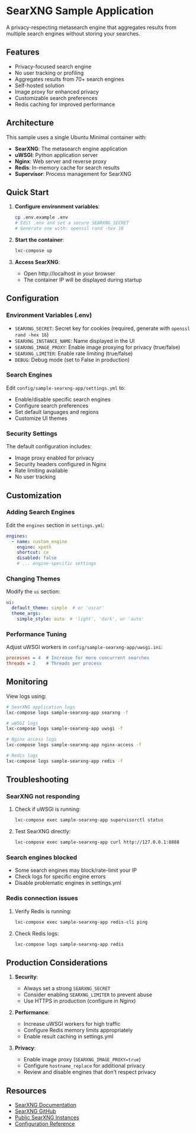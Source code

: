 # SearXNG Sample Application

A privacy-respecting metasearch engine that aggregates results from multiple search engines without storing your searches.

## Features

- Privacy-focused search engine
- No user tracking or profiling
- Aggregates results from 70+ search engines
- Self-hosted solution
- Image proxy for enhanced privacy
- Customizable search preferences
- Redis caching for improved performance

## Architecture

This sample uses a single Ubuntu Minimal container with:
- **SearXNG**: The metasearch engine application
- **uWSGI**: Python application server
- **Nginx**: Web server and reverse proxy
- **Redis**: In-memory cache for search results
- **Supervisor**: Process management for SearXNG

## Quick Start

1. **Configure environment variables**:
   ```bash
   cp .env.example .env
   # Edit .env and set a secure SEARXNG_SECRET
   # Generate one with: openssl rand -hex 16
   ```

2. **Start the container**:
   ```bash
   lxc-compose up
   ```

3. **Access SearXNG**:
   - Open http://localhost in your browser
   - The container IP will be displayed during startup

## Configuration

### Environment Variables (.env)

- `SEARXNG_SECRET`: Secret key for cookies (required, generate with `openssl rand -hex 16`)
- `SEARXNG_INSTANCE_NAME`: Name displayed in the UI
- `SEARXNG_IMAGE_PROXY`: Enable image proxying for privacy (true/false)
- `SEARXNG_LIMITER`: Enable rate limiting (true/false)
- `DEBUG`: Debug mode (set to False in production)

### Search Engines

Edit `config/sample-searxng-app/settings.yml` to:
- Enable/disable specific search engines
- Configure search preferences
- Set default languages and regions
- Customize UI themes

### Security Settings

The default configuration includes:
- Image proxy enabled for privacy
- Security headers configured in Nginx
- Rate limiting available
- No user tracking

## Customization

### Adding Search Engines

Edit the `engines` section in `settings.yml`:
```yaml
engines:
  - name: custom_engine
    engine: xpath
    shortcut: ce
    disabled: false
    # ... engine-specific settings
```

### Changing Themes

Modify the `ui` section:
```yaml
ui:
  default_theme: simple  # or 'oscar'
  theme_args:
    simple_style: auto  # 'light', 'dark', or 'auto'
```

### Performance Tuning

Adjust uWSGI workers in `config/sample-searxng-app/uwsgi.ini`:
```ini
processes = 4  # Increase for more concurrent searches
threads = 2    # Threads per process
```

## Monitoring

View logs using:
```bash
# SearXNG application logs
lxc-compose logs sample-searxng-app searxng -f

# uWSGI logs
lxc-compose logs sample-searxng-app uwsgi -f

# Nginx access logs
lxc-compose logs sample-searxng-app nginx-access -f

# Redis logs
lxc-compose logs sample-searxng-app redis -f
```

## Troubleshooting

### SearXNG not responding
1. Check if uWSGI is running:
   ```bash
   lxc-compose exec sample-searxng-app supervisorctl status
   ```

2. Test SearXNG directly:
   ```bash
   lxc-compose exec sample-searxng-app curl http://127.0.0.1:8888
   ```

### Search engines blocked
- Some search engines may block/rate-limit your IP
- Check logs for specific engine errors
- Disable problematic engines in settings.yml

### Redis connection issues
1. Verify Redis is running:
   ```bash
   lxc-compose exec sample-searxng-app redis-cli ping
   ```

2. Check Redis logs:
   ```bash
   lxc-compose logs sample-searxng-app redis
   ```

## Production Considerations

1. **Security**:
   - Always set a strong `SEARXNG_SECRET`
   - Consider enabling `SEARXNG_LIMITER` to prevent abuse
   - Use HTTPS in production (configure in Nginx)

2. **Performance**:
   - Increase uWSGI workers for high traffic
   - Configure Redis memory limits appropriately
   - Enable result caching in settings.yml

3. **Privacy**:
   - Enable image proxy (`SEARXNG_IMAGE_PROXY=true`)
   - Configure `hostname_replace` for additional privacy
   - Review and disable engines that don't respect privacy

## Resources

- [SearXNG Documentation](https://docs.searxng.org/)
- [SearXNG GitHub](https://github.com/searxng/searxng)
- [Public SearXNG Instances](https://searx.space/)
- [Configuration Reference](https://docs.searxng.org/admin/settings/index.html)